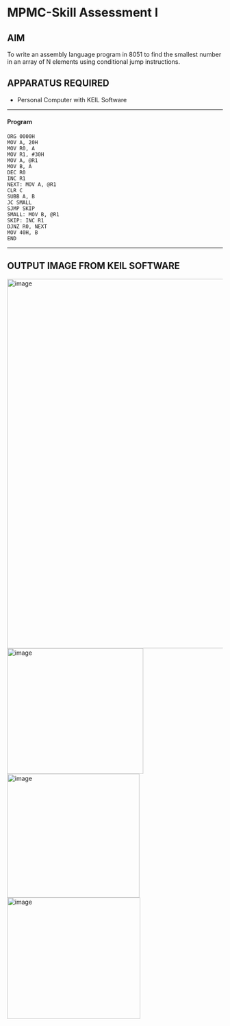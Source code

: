 # MPMC-Skill Assessment I
## AIM
To write an assembly language program in 8051 to find the smallest number in an array of N elements using conditional jump instructions.


## APPARATUS REQUIRED

* Personal Computer with KEIL Software

---
#### Program

```
ORG 0000H          
MOV A, 20H        
MOV R0, A
MOV R1, #30H      
MOV A, @R1         
MOV B, A           
DEC R0             
INC R1          
NEXT: MOV A, @R1    
CLR C               
SUBB A, B           
JC SMALL            
SJMP SKIP           
SMALL: MOV B, @R1   
SKIP: INC R1        
DJNZ R0, NEXT       
MOV 40H, B          
END
```
---

## OUTPUT IMAGE FROM KEIL SOFTWARE
<img width="1919" height="861" alt="image" src="https://github.com/user-attachments/assets/e1bc6e66-8e5f-46f2-9744-ff9b383ca8df" />
<img width="318" height="293" alt="image" src="https://github.com/user-attachments/assets/17aca8a6-a2ed-4b0b-a2e1-d5903549ca90" />
<img width="309" height="288" alt="image" src="https://github.com/user-attachments/assets/79bc391e-22bb-436c-8282-40bfe490de51" />
<img width="311" height="283" alt="image" src="https://github.com/user-attachments/assets/b235f51a-5a67-4fb8-a2a7-309f97c811e1" />









